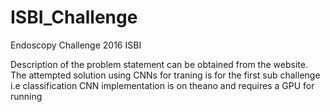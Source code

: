 # ISBI_Challenge
Endoscopy Challenge 2016 ISBI


Description of the problem statement can be obtained from the website.
The attempted solution using CNNs for traning is for the first sub challenge i.e classification
CNN implementation is on theano and requires a GPU for running

